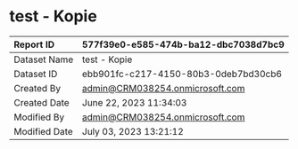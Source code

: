 



# test - Kopie

|Report ID|577f39e0-e585-474b-ba12-dbc7038d7bc9|
| :--- | :--- |
|Dataset Name|test - Kopie|
|Dataset ID|ebb901fc-c217-4150-80b3-0deb7bd30cb6|
|Created By|admin@CRM038254.onmicrosoft.com|
|Created Date|June 22, 2023 11:34:03|
|Modified By|admin@CRM038254.onmicrosoft.com|
|Modified Date|July 03, 2023 13:21:12|
